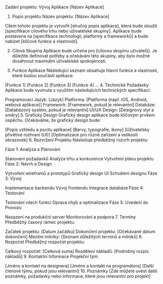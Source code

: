 Zadání projektu: Vývoj Aplikace [Název Aplikace]
1. Popis projektu
Název projektu: [Název Aplikace]

Cílem tohoto projektu je vytvořit [stručný popis aplikace], která bude sloužit [specifikace cílového trhu nebo uživatelské skupiny]. Aplikace bude postavena na [specifikace technologií, platformy a frameworků] a bude nabízet [klíčové funkce a vlastnosti].

2. Cílová Skupina
Aplikace bude určena pro [cílovou skupinu uživatelů]. Je důležité definovat potřeby a očekávání této skupiny, aby bylo možné dosáhnout maximální uživatelské spokojenosti.

3. Funkce Aplikace
Následující seznam obsahuje hlavní funkce a vlastnosti, které budou součástí aplikace:

[Funkce 1]
[Funkce 2]
[Funkce 3]
[Funkce 4]
...
4. Technické Požadavky
Aplikace bude vyvinuta s využitím následujících technických specifikací:

Programovací Jazyk: [Jazyk]
Platforma: [Platforma (např. iOS, Android, webová aplikace)]
Framework: [Framework, pokud je relevantní]
Databáze: [Databázový systém, pokud je relevantní]
UI/UX Design: [Designový styl a směry]
5. Grafický Design
Grafický design aplikace bude klíčovým prvkem úspěchu. Očekáváme, že grafický design bude:

[Popis vzhledu a pocitu aplikace]
[Barvy, typografie, ikony]
[Uživatelsky přívětivé rozhraní (UI)]
[Optimalizace pro různé zařízení a velikosti obrazovek]
6. Rozvržení Projektu
Následuje předběžný rozvrh projektu:

Fáze 1: Analýza a Plánování

Stanovení požadavků
Analýza trhu a konkurence
Vytvoření plánu projektu
Fáze 2: Návrh a Design

Vytvoření wireframů a prototypů
Grafický design UI
Schválení designu
Fáze 3: Vývoj

Implementace backendu
Vývoj frontendu
Integrace databáze
Fáze 4: Testování

Testování všech funkcí
Oprava chyb a optimalizace
Fáze 5: Uvedení do Provozu

Nasazení na produkční server
Monitorování a podpora
7. Termíny
Předběžný časový rámec projektu:

Začátek projektu: [Datum začátku]
Dokončení projektu: [Očekávané datum dokončení]
Mezitní milníky: [Seznam důležitých termínů a milníků]
8. Rozpočet
Předběžný rozpočet projektu:

Celkový rozpočet: [Celková suma]
Rozdělení nákladů: [Podrobný rozpis nákladů]
9. Kontaktní Informace
Projekční tým:

[Jméno a kontakt na designera]
[Jméno a kontakt na programátora]
[Další členové týmu, pokud jsou relevantní]
10. Poznámky
[Zde můžete uvést další poznámky, požadavky nebo informace, které jsou relevantní pro projekt]
